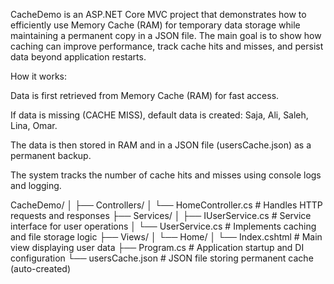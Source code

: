 CacheDemo is an ASP.NET Core MVC project that demonstrates how to efficiently use Memory Cache (RAM) for temporary data storage while maintaining a permanent copy in a JSON file.
The main goal is to show how caching can improve performance, track cache hits and misses, and persist data beyond application restarts.

How it works:

Data is first retrieved from Memory Cache (RAM) for fast access.

If data is missing (CACHE MISS), default data is created: Saja, Ali, Saleh, Lina, Omar.

The data is then stored in RAM and in a JSON file (usersCache.json) as a permanent backup.

The system tracks the number of cache hits and misses using console logs and logging.


CacheDemo/
│
├── Controllers/
│   └── HomeController.cs        # Handles HTTP requests and responses
├── Services/
│   ├── IUserService.cs          # Service interface for user operations
│   └── UserService.cs           # Implements caching and file storage logic
├── Views/
│   └── Home/
│       └── Index.cshtml         # Main view displaying user data
├── Program.cs                   # Application startup and DI configuration
└── usersCache.json              # JSON file storing permanent cache (auto-created)
